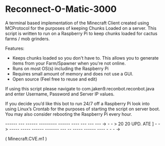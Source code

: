 # Reconnect-O-Matic-3000
A terminal based implementation of the Minecraft Client created using MCProtocol for the purposes of keeping Chunks Loaded on a server. This script is written to run on a Raspberry Pi to keep chunks loaded for cactus farms / mob grinders. 

Features:
- Keeps chunks loaded so you don't have to. This allows you to generate items from your Farm/Spawner when you're not online.
- Runs on most OS(s) including the Raspberry Pi
- Requires small amount of memory and does not use a GUI.
- Open source (Feel free to reuse and edit)

If using this script please navigate to com.jaken9.reconbot.reconbot.java and enter Username, Password and Server IP values. 

If you decide you’d like this bot to run 24/7 off a Raspberry Pi look into using Linux’s Crontab for the purposes of starting the script on server boot. 
You may also consider rebooting the Raspberry Pi every hour.

------   ---   ------  ---------   ------     ----  ---       ---    ---     ->
                   -   - >             20 20 UPD.  ATE               ] -    ->
-----  -----   ------   -------       ---  --  -----                        ------  ---- - - - ->

( Minecraft.CVE.m1 )

